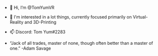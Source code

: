 - 👋 Hi, I’m @TomYumVR
- 👀 I'm interested in a lot things, currently focused primarily on Virtual-Reality and 3D-Printing 
- 📫 Discord: Tom Yum#2283
 
- “Jack of all trades, master of none, though often better than a master of one.”
-Adam Savage


<!---
TomYumVR/TomYumVR is a ✨ special ✨ repository because its `README.md` (this file) appears on your GitHub profile.
You can click the Preview link to take a look at your changes.
--->
